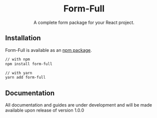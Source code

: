 <h1 align="center">Form-Full</h1>

<p align="center">
A complete form package for your React project.
</p>

## Installation

Form-Full is available as an [npm package](https://www.npmjs.com/package/form-full).

```sh
// with npm
npm install form-full

// with yarn
yarn add form-full
```

## Documentation

All documentation and guides are under development and will be made available upon release of version 1.0.0

